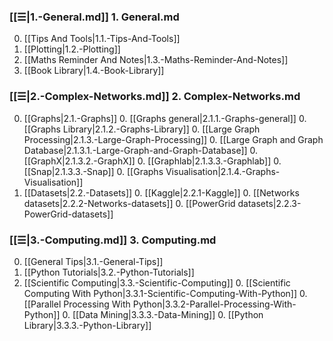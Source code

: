 
### [[☰|1.-General.md]] 1. General.md
0. [[Tips And Tools|1.1.-Tips-And-Tools]]
0. [[Plotting|1.2.-Plotting]]
0. [[Maths Reminder And Notes|1.3.-Maths-Reminder-And-Notes]]
0. [[Book Library|1.4.-Book-Library]]

### [[☰|2.-Complex-Networks.md]] 2. Complex-Networks.md
0. [[Graphs|2.1.-Graphs]]
    0. [[Graphs general|2.1.1.-Graphs-general]]
    0. [[Graphs Library|2.1.2.-Graphs-Library]]
    0. [[Large Graph Processing|2.1.3.-Large-Graph-Processing]]
        0. [[Large Graph and Graph Database|2.1.3.1.-Large-Graph-and-Graph-Database]]
        0. [[GraphX|2.1.3.2.-GraphX]]
        0. [[Graphlab|2.1.3.3.-Graphlab]]
        0. [[Snap|2.1.3.3.-Snap]]
    0. [[Graphs Visualisation|2.1.4.-Graphs-Visualisation]]
0. [[Datasets|2.2.-Datasets]]
    0. [[Kaggle|2.2.1-Kaggle]]
    0. [[Networks datasets|2.2.2-Networks-datasets]]
    0. [[PowerGrid datasets|2.2.3-PowerGrid-datasets]]

### [[☰|3.-Computing.md]] 3. Computing.md
0. [[General Tips|3.1.-General-Tips]]
0. [[Python Tutorials|3.2.-Python-Tutorials]]
0. [[Scientific Computing|3.3.-Scientific-Computing]]
    0. [[Scientific Computing With Python|3.3.1-Scientific-Computing-With-Python]]
    0. [[Parallel Processing With Python|3.3.2-Parallel-Processing-With-Python]]
    0. [[Data Mining|3.3.3.-Data-Mining]]
    0. [[Python Library|3.3.3.-Python-Library]]
